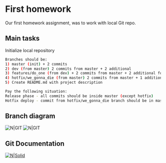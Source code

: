 # First homework   

Our first homework assignment, was to work with local Git repo.

##  Main tasks

Initialize local repository


```bash
Branches should be:
1) master (init) + 2 commits
2) dev (from master) 2 commits from master + 2 additional 
3) features/do_one (from dev) + 2 commits from master + 2 additional form dev + 1 additional
4) hotfix/we_gonna_die (from master) 2 commits from master + 1 additional
5) Create README.md with project description 

Pay the following situation:
Release phase - all commits should be inside master (except hotfix)
Hotfix deploy - commit from hotfix/we_gonna_die branch should be in master first, then in another branches too
```

##  Branch diagram

![N|GIT](http://images.vfl.ru/ii/1550085601/6a1eafaa/25379949.png)
![N|GIT](http://images.vfl.ru/ii/1550509504/5c263906/25449597.png)




## Git Documentation

[![N|Solid](https://git-scm.com/images/logo@2x.png)](https://git-scm.com/doc)
